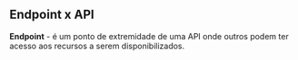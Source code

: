 ## Endpoint x API
**Endpoint** - é um ponto de extremidade de uma API onde outros podem ter acesso aos recursos a serem disponibilizados. 
